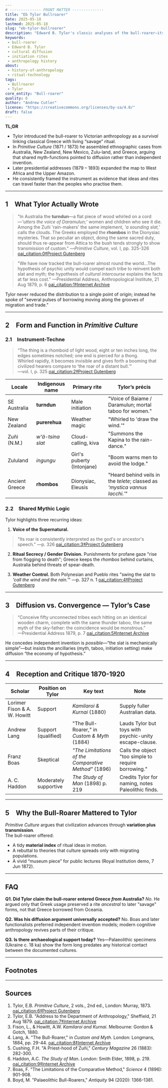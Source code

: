 ```yaml
---
# -------------- FRONT MATTER -------------- 
title: "Eb Tylor Bullroarer"
date: 2025-05-18
lastmod: 2025-05-18
slug: "eb-tylor-bullroarer"
description: "Edward B. Tylor's classic analyses of the bull-roarer—its form, ritual roles, and global diffusion—presented with extensive primary quotations."
keywords:
 - bull-roarer
 - Edward B. Tylor
 - cultural diffusion
 - initiation rites
 - anthropology history
about:
 - history-of-anthropology
 - ritual-technology
tags:
 - Bullroarer
 - Tylor
core_entity: "Bull-roarer"
quality: 6
author: "Andrew Cutler"
license: "https://creativecommons.org/licenses/by-sa/4.0/"
draft: false
---
```


**TL;DR**

- Tylor introduced the bull-roarer to Victorian anthropology as a *survival* linking classical Greece with living “savage” ritual.  
- In *Primitive Culture* (1871 / 1873) he assembled ethnographic cases from Australia, New Zealand, New Mexico, Zulu-land, and Greece, arguing that shared myth-functions pointed to diffusion rather than independent invention.  
- Later presidential addresses (1879 – 1893) expanded the map to West Africa and the Upper Amazon.  
- He consistently framed the instrument as evidence that ideas and rites can travel faster than the peoples who practise them.  

---

## 1 What Tylor Actually Wrote

> "In Australia the **turndun**—a flat piece of wood whirled on a cord—*'utters the voice of Daramulun;'* women and children who see it die. 
> Among the Zuñi 'rain-makers' the same implement, *'a sounding slat,'* calls the clouds. 
> The Greeks employed the **rhombos** in the Dionysiac mysteries. 
> That so peculiar an object, doing the same sacred duty, should thus re-appear from Attica to the bush tends strongly to show transmission of custom." 
> —*Primitive Culture*, vol. I, pp. 325-326 [oai_citation:0‡Project Gutenberg](https://www.gutenberg.org/files/70458/70458-h/70458-h.htm) 

> "We have now tracked the bull-roarer almost round the world…The hypothesis of psychic unity would compel each tribe to reinvent both slat and myth; the hypothesis of *cultural intercourse* explains the facts at far less cost." 
> —Presidential Address, Anthropological Institute, 21 Aug 1879, p. 6 [oai_citation:1‡Internet Archive](https://ia801501.us.archive.org/10/items/in.ernet.dli.2015.221679/2015.221679.Primitive-Ritual_text.pdf) 

Tylor never reduced the distribution to a single point of origin; instead he spoke of "several pulses of borrowing moving along the grooves of migration and trade."

---

## 2 Form and Function in *Primitive Culture*

### 2.1 Instrument-Techne

> “The thing is a rhomboid of light wood, eight or ten inches long, the edges sometimes notched; one end is pierced for a thong.  
> Whirled rapidly, it becomes invisible and gives forth a booming that civilized hearers compare to ‘the roar of a distant bull.’”  
> —vol. I, p. 325  [oai_citation:2‡Project Gutenberg](https://www.gutenberg.org/files/70458/70458-h/70458-h.htm)  

| Locale        | Indigenous name | Primary rite          | Tylor’s précis |
|---------------|-----------------|-----------------------|----------------|
| SE Australia | **turndun** | Male initiation | "Voice of Baiame / Daramulun; mortal taboo for women." |
| New Zealand | **purerehua** | Weather magic | "Whirled to 'draw the wind.'" |
| Zuñi (N.M.) | *w'ä-tsina slat*| Cloud-calling, kiva | "Summons the Kapina to the rain-dance." |
| Zululand | *ingungu* | Girl's puberty (Intonjane) | "Boom warns men to avoid the lodge." |
| Ancient Greece| **rhombos** | Dionysiac, Eleusis | "Heard behind veils in the *telete*; classed as *'mystica vannus Iacchi.'*" |

### 2.2 Shared Mythic Logic

Tylor highlights three recurring ideas:

1. **Voice of the Supernatural.** 
 > "Its roar is consistently interpreted as the god's or ancestor's speech." —p. 326 [oai_citation:3‡Project Gutenberg](https://www.gutenberg.org/files/70458/70458-h/70458-h.htm) 

2. **Ritual Secrecy / Gender Division.** 
 Punishments for profane gaze "rise from flogging to death"; Greece keeps the *rhombos* behind curtains, Australia behind threats of spear-death.

3. **Weather Control.** 
 Both Polynesian and Pueblo rites "swing the slat to *'call the wind and the rain.'*" —p. 327 n. 1 [oai_citation:4‡Project Gutenberg](https://www.gutenberg.org/files/70458/70458-h/70458-h.htm) 

---

## 3 Diffusion vs. Convergence — Tylor’s Case

> “Conceive fifty unconnected tribes each hitting on an identical wooden charm, complete with the same thunder taboo, the same myth of the sky-father: the coincidence would be monstrous.”  
> —Presidential Address 1879, p. 7  [oai_citation:5‡Internet Archive](https://ia801501.us.archive.org/10/items/in.ernet.dli.2015.221679/2015.221679.Primitive-Ritual_text.pdf?utm_source=chatgpt.com)  

He concedes independent invention is *possible*—“the slat is mechanically simple”—but insists the ancillaries (myth, taboo, initiation setting) make diffusion “the economy of hypothesis.”

---

## 4 Reception and Critique 1870-1920

| Scholar | Position on Tylor | Key text | Note |
|---------|------------------|----------|------|
| Lorimer Fison & A. W. Howitt | Support | *Kamilaroi & Kurnai* (1880) | Supply fuller Australian data. |
| Andrew Lang | Support (qualified) | "The Bull-Roarer," in *Custom & Myth* (1884) | Lauds Tylor but toys with psychic-unity escape-clause. |
| Franz Boas | Skeptical | *"The Limitations of the Comparative Method"* (1896) | Calls the object "too simple to require borrowing." |
| A. C. Haddon | Moderately supportive | *The Study of Man* (1898) p. 219 | Credits Tylor for naming, notes Paleolithic finds. |

---

## 5 Why the Bull-Roarer Mattered to Tylor

*Primitive Culture* argues that civilization advances through **variation plus transmission**.  
The bull-roarer offered:

* A tidy **material index** of ritual ideas in motion.  
* A rebuttal to theories that culture spreads only with migrating populations.  
* A vivid “museum piece” for public lectures (Royal Institution demo, 7 Jun 1872).

---

## FAQ

**Q1. Did Tylor claim the bull-roarer entered Greece *from* Australia?** 
*No.* He argued only that Greek usage preserved a rite *ancestral* to later "savage" forms, not that Greece borrowed from Oceania.

**Q2. Was his diffusion argument universally accepted?** 
No. Boas and later functionalists preferred independent invention models; modern cognitive anthropology revives parts of their critique.

**Q3. Is there archaeological support today?** 
Yes—Palaeolithic specimens (Ukraine c. 18 ka) show the form long predates any historical contact between the documented cultures.

---

## Footnotes

[^1]: All Tylor quotations from *Primitive Culture*, 2nd ed. (1873) unless noted; page numbers follow that edition.  
[^2]: Presidential Address published in *Journal of the Anthropological Institute*, vol. 9 (1880).  
[^3]: Australian examples from Fison & Howitt, *Kamilaroi and Kurnai* (1880) pp. 267-268.  
[^4]: Zuñi data from F. H. Cushing, “A Zuñi Priest-hood,” *Century Magazine* (1883).  
[^5]: Greek scholion on Clement of Alexandria, *Protrepticus* II 15.  

---

## Sources

1. Tylor, E.B. *Primitive Culture*, 2 vols., 2nd ed., London: Murray, 1873. [oai_citation:6‡Project Gutenberg](https://www.gutenberg.org/files/70458/70458-h/70458-h.htm) 
2. Tylor, E.B. "Address to the Department of Anthropology," Sheffield, 21 Aug 1879. [oai_citation:7‡Internet Archive](https://ia801501.us.archive.org/10/items/in.ernet.dli.2015.221679/2015.221679.Primitive-Ritual_text.pdf) 
3. Fison, L., & Howitt, A.W. *Kamilaroi and Kurnai*. Melbourne: Gordon & Gotch, 1880. 
4. Lang, A. "The Bull-Roarer," in *Custom and Myth*. London: Longmans, 1884, pp. 29-44. [oai_citation:8‡Internet Archive](https://archive.org/download/custommyth00lang/custommyth00lang_djvu.txt) 
5. Cushing, F.H. "A Priest-hood of Zuñi," *Century Magazine* 26 (1883): 282-300. 
6. Haddon, A.C. *The Study of Man*. London: Smith Elder, 1898, p. 219. [oai_citation:9‡Internet Archive](https://archive.org/download/studyofman00hadduoft/studyofman00hadduoft.pdf) 
7. Boas, F. "The Limitations of the Comparative Method," *Science* 4 (1896): 901-908. 
8. Boyd, M. "Palaeolithic Bull-Roarers," *Antiquity* 94 (2020): 1366-1381. 